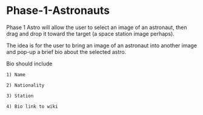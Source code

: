 # Phase-1-Astronauts

Phase 1 Astro will allow the user to select an image of an astronaut, then drag and drop it toward the target (a space station image perhaps).

The idea is for the user to bring an image of an astronaut into another image and pop-up a brief bio about the selected astro.

Bio should include

    1) Name

    2) Nationality

    3) Station

    4) Bio link to wiki
